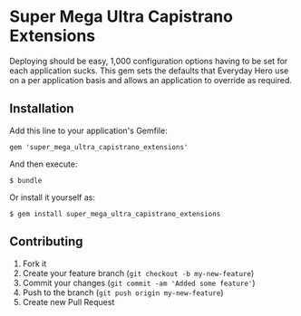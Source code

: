 #  Super Mega Ultra Capistrano Extensions

Deploying should be easy, 1,000 configuration options having to be set
for each application sucks. This gem sets the defaults that Everyday
Hero use on a per application basis and allows an application to
override as required.

## Installation

Add this line to your application's Gemfile:

    gem 'super_mega_ultra_capistrano_extensions'

And then execute:

    $ bundle

Or install it yourself as:

    $ gem install super_mega_ultra_capistrano_extensions

## Contributing

1. Fork it
2. Create your feature branch (`git checkout -b my-new-feature`)
3. Commit your changes (`git commit -am 'Added some feature'`)
4. Push to the branch (`git push origin my-new-feature`)
5. Create new Pull Request
